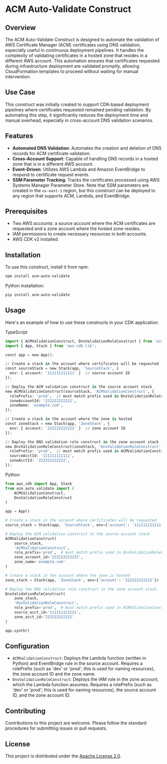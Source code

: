# ACM Auto-Validate Construct

## Overview

The ACM Auto-Validate Construct is designed to automate the validation of AWS Certificate Manager (ACM) certificates using DNS validation, especially useful in continuous deployment pipelines. It handles the complexity of validating certificates in a hosted zone that resides in a different AWS account. This automation ensures that certificates requested during infrastructure deployment are validated promptly, allowing CloudFormation templates to proceed without waiting for manual intervention.

## Use Case

This construct was initially created to support CDK-based deployment pipelines where certificates requested remained pending validation. By automating this step, it significantly reduces the deployment time and manual overhead, especially in cross-account DNS validation scenarios.

## Features

* **Automated DNS Validation**: Automates the creation and deletion of DNS records for ACM certificate validation.
* **Cross-Account Support**: Capable of handling DNS records in a hosted zone that is in a different AWS account.
* **Event-Driven**: Utilizes AWS Lambda and Amazon EventBridge to respond to certificate request events.
* **SSM Parameter Tracking**: Tracks the certificates processed using AWS Systems Manager Parameter Store. Note that SSM parameters are created in the `us-east-1` region, but this construct can be deployed to any region that supports ACM, Lambda, and EventBridge.

## Prerequisites

* Two AWS accounts: a source account where the ACM certificates are requested and a zone account where the hosted zone resides.
* IAM permissions to create necessary resources in both accounts.
* AWS CDK v2 installed.

## Installation

To use this construct, install it from npm:

```bash
npm install acm-auto-validate
```

Python installation:

```bash
pip install acm-auto-validate
```

## Usage

Here's an example of how to use these constructs in your CDK application:

TypeScript

```python
import { ACMValidationConstruct, DnsValidationRoleConstruct } from 'acm-auto-validate';
import { App, Stack } from 'aws-cdk-lib';

const app = new App();

// Create a stack in the account where certificates will be requested
const sourceStack = new Stack(app, 'SourceStack', {
  env: { account: '111111111111' }  // source account ID
});

// Deploy the ACM validation construct in the source account stack
new ACMValidationConstruct(sourceStack, 'ACMValidationConstruct', {
  rolePrefix: 'prod',  // must match prefix used in DnsValidationRoleConstruct
  zoneAccountId: '222222222222',
  zoneName: 'example.com',
});

// Create a stack in the account where the zone is hosted
const zoneStack = new Stack(app, 'ZoneStack', {
  env: { account: '222222222222' }  // zone account ID
});

// Deploy the DNS validation role construct in the zone account stack
new DnsValidationRoleConstruct(zoneStack, 'DnsValidationRoleConstruct', {
  rolePrefix: 'prod',  // must match prefix used in ACMValidationConstruct
  sourceAcctId: '111111111111',
  zoneAcctId: '222222222222',
});
```

Python

```python
from aws_cdk import App, Stack
from acm_auto_validate import (
    ACMValidationConstruct,
    DnsValidationRoleConstruct
)

app = App()

# Create a stack in the account where certificates will be requested
source_stack = Stack(app, 'SourceStack', env={'account': '111111111111'})

# Deploy the ACM validation construct in the source account stack
ACMValidationConstruct(
    source_stack,
    'ACMValidationConstruct',
    role_prefix='prod',  # must match prefix used in DnsValidationRoleConstruct
    zone_account_id='222222222222',
    zone_name='example.com'
)

# Create a stack in the account where the zone is hosted
zone_stack = Stack(app, 'ZoneStack', env={'account': '222222222222'})

# Deploy the DNS validation role construct in the zone account stack
DnsValidationRoleConstruct(
    zone_stack,
    'DnsValidationRoleConstruct',
    role_prefix='prod',  # must match prefix used in ACMValidationConstruct
    source_acct_id='111111111111',
    zone_acct_id='222222222222'
)

app.synth()
```

## Configuration

* `ACMValidationConstruct`: Deploys the Lambda function (written in Python) and EventBridge rule in the source account. Requires a rolePrefix (such as 'dev' or 'prod'; this is used for naming resources), the zone account ID and the zone name.
* `DnsValidationRoleConstruct`: Deploys the IAM role in the zone account, which the Lambda function assumes. Requires a rolePrefix (such as 'dev' or 'prod'; this is used for naming resources), the source account ID, and the zone account ID.

## Contributing

Contributions to this project are welcome. Please follow the standard procedures for submitting issues or pull requests.

## License

This project is distributed under the [Apache License 2.0](LICENSE).
